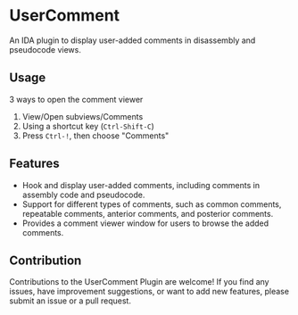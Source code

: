 # UserComment
An IDA plugin to display user-added comments in disassembly and pseudocode views.

## Usage

3 ways to open the comment viewer
1. View/Open subviews/Comments
2. Using a shortcut key (`Ctrl-Shift-C`)
3. Press `Ctrl-!`, then choose "Comments"

## Features

- Hook and display user-added comments, including comments in assembly code and pseudocode.
- Support for different types of comments, such as common comments, repeatable comments, anterior comments, and posterior comments.
- Provides a comment viewer window for users to browse the added comments.

## Contribution

Contributions to the UserComment Plugin are welcome! If you find any issues, have improvement suggestions, or want to add new features, please submit an issue or a pull request.
